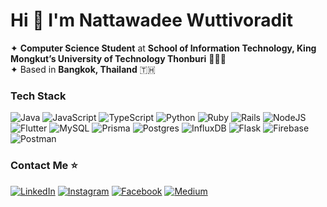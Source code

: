 # Hi 👋 I'm Nattawadee Wuttivoradit
✦  **Computer Science Student** at **School of Information Technology, King Mongkut’s University of Technology Thonburi** 👩🏻‍🎓 <br/>
✦  Based in **Bangkok, Thailand** 🇹🇭

### Tech Stack
![Java](https://img.shields.io/badge/java-%23ED8B00.svg?style=for-the-badge&logo=openjdk&logoColor=white) ![JavaScript](https://img.shields.io/badge/javascript-%23323330.svg?style=for-the-badge&logo=javascript&logoColor=%23F7DF1E) ![TypeScript](https://img.shields.io/badge/typescript-%23007ACC.svg?style=for-the-badge&logo=typescript&logoColor=white) ![Python](https://img.shields.io/badge/python-3670A0?style=for-the-badge&logo=python&logoColor=ffdd54) ![Ruby](https://img.shields.io/badge/ruby-%23CC342D.svg?style=for-the-badge&logo=ruby&logoColor=white) ![Rails](https://img.shields.io/badge/rails-%23CC0000.svg?style=for-the-badge&logo=ruby-on-rails&logoColor=white) ![NodeJS](https://img.shields.io/badge/node.js-6DA55F?style=for-the-badge&logo=node.js&logoColor=white) ![Flutter](https://img.shields.io/badge/Flutter-%2302569B.svg?style=for-the-badge&logo=Flutter&logoColor=white) ![MySQL](https://img.shields.io/badge/mysql-4479A1.svg?style=for-the-badge&logo=mysql&logoColor=white) ![Prisma](https://img.shields.io/badge/Prisma-3982CE?style=for-the-badge&logo=Prisma&logoColor=white) ![Postgres](https://img.shields.io/badge/postgres-%23316192.svg?style=for-the-badge&logo=postgresql&logoColor=white) 
![InfluxDB](https://img.shields.io/badge/InfluxDB-22ADF6?style=for-the-badge&logo=InfluxDB&logoColor=white) ![Flask](https://img.shields.io/badge/flask-%23000.svg?style=for-the-badge&logo=flask&logoColor=white) ![Firebase](https://img.shields.io/badge/firebase-%23039BE5.svg?style=for-the-badge&logo=firebase) ![Postman](https://img.shields.io/badge/Postman-FF6C37?style=for-the-badge&logo=postman&logoColor=white)

### Contact Me ⭐️
[![LinkedIn](https://img.shields.io/badge/LinkedIn-%230077B5.svg?logo=linkedin&logoColor=white)](https://linkedin.com/in/nattawadee-wuttivoradit) [![Instagram](https://img.shields.io/badge/Instagram-%23E4405F.svg?logo=Instagram&logoColor=white)](https://instagram.com/pattyys_n) [![Facebook](https://img.shields.io/badge/Facebook-%231877F2.svg?logo=Facebook&logoColor=white)](https://facebook.com/patzy.nattavadee) [![Medium](https://img.shields.io/badge/Medium-12100E?logo=medium&logoColor=white)](https://medium.com/@nattawadee.wutt)
